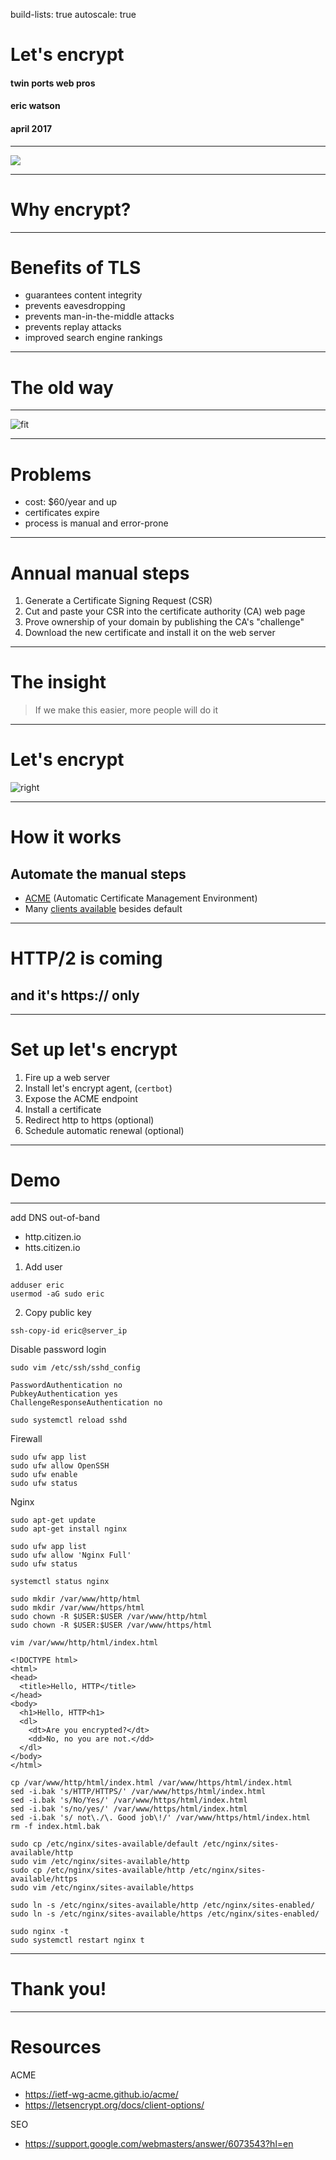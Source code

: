 build-lists: true
autoscale: true

# Let's encrypt

#### twin ports web pros
#### eric watson
#### april 2017

---

![](media/encrypt-all-the-things.jpg)

---

# Why encrypt?

---

# Benefits of TLS

- guarantees content integrity
- prevents eavesdropping
- prevents man-in-the-middle attacks
- prevents replay attacks
- improved search engine rankings

---

# The old way

---

![fit](media/godaddy.png)

---

# Problems

- cost: $60/year and up
- certificates expire
- process is manual and error-prone

---

# Annual manual steps

1. Generate a Certificate Signing Request (CSR)
2. Cut and paste your CSR into the certificate authority (CA) web page
3. Prove ownership of your domain by publishing the CA's "challenge"
4. Download the new certificate and install it on the web server

---

# The insight

> If we make this easier, more people will do it

---

# Let's encrypt

![right](media/letsencrypt-sponsors.png)

---

# How it works

## Automate the manual steps

- [ACME](https://ietf-wg-acme.github.io/acme/) (Automatic Certificate Management Environment)
- Many [clients available](https://letsencrypt.org/docs/client-options/) besides default

---

# HTTP/2 is coming

## and it's https:// only

---

# Set up let's encrypt

1. Fire up a web server
2. Install let's encrypt agent, (`certbot`)
3. Expose the ACME endpoint
4. Install a certificate
5. Redirect http to https (optional)
6. Schedule automatic renewal (optional)

---

# Demo

---

add DNS out-of-band

- http.citizen.io
- htts.citizen.io

1. Add user
```
adduser eric
usermod -aG sudo eric
```

2. Copy public key

```
ssh-copy-id eric@server_ip
```

Disable password login

```
sudo vim /etc/ssh/sshd_config
```

```
PasswordAuthentication no
PubkeyAuthentication yes
ChallengeResponseAuthentication no
```

```
sudo systemctl reload sshd
```

Firewall

```
sudo ufw app list
sudo ufw allow OpenSSH
sudo ufw enable
sudo ufw status
```

Nginx

```
sudo apt-get update
sudo apt-get install nginx

sudo ufw app list
sudo ufw allow 'Nginx Full'
sudo ufw status

systemctl status nginx

sudo mkdir /var/www/http/html
sudo mkdir /var/www/https/html
sudo chown -R $USER:$USER /var/www/http/html
sudo chown -R $USER:$USER /var/www/https/html

vim /var/www/http/html/index.html
```

```
<!DOCTYPE html>
<html>
<head>
  <title>Hello, HTTP</title>
</head>
<body>
  <h1>Hello, HTTP<h1>
  <dl>
    <dt>Are you encrypted?</dt>
    <dd>No, no you are not.</dd>
  </dl>
</body>
</html>

```

```
cp /var/www/http/html/index.html /var/www/https/html/index.html
sed -i.bak 's/HTTP/HTTPS/' /var/www/https/html/index.html
sed -i.bak 's/No/Yes/' /var/www/https/html/index.html
sed -i.bak 's/no/yes/' /var/www/https/html/index.html
sed -i.bak 's/ not\./\. Good job\!/' /var/www/https/html/index.html
rm -f index.html.bak

sudo cp /etc/nginx/sites-available/default /etc/nginx/sites-available/http
sudo vim /etc/nginx/sites-available/http
sudo cp /etc/nginx/sites-available/http /etc/nginx/sites-available/https
sudo vim /etc/nginx/sites-available/https

sudo ln -s /etc/nginx/sites-available/http /etc/nginx/sites-enabled/
sudo ln -s /etc/nginx/sites-available/https /etc/nginx/sites-enabled/

sudo nginx -t
sudo systemctl restart nginx t
```
---

# Thank you!

---

# Resources

ACME

- https://ietf-wg-acme.github.io/acme/
- https://letsencrypt.org/docs/client-options/

SEO

- https://support.google.com/webmasters/answer/6073543?hl=en


